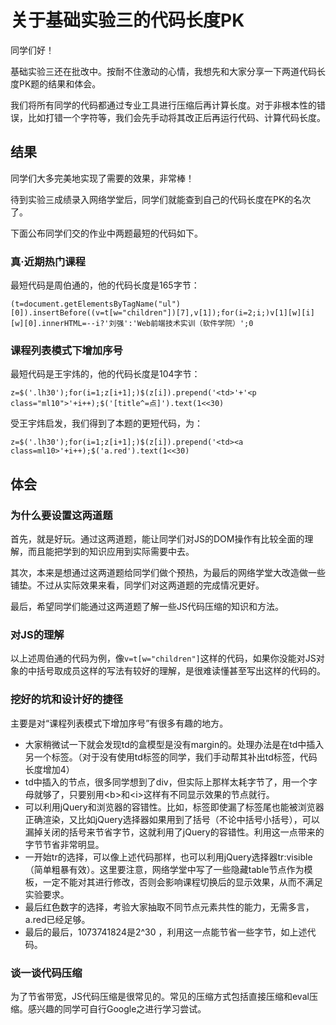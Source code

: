 # 关于基础实验三的代码长度PK
同学们好！

基础实验三还在批改中。按耐不住激动的心情，我想先和大家分享一下两道代码长度PK题的结果和体会。

我们将所有同学的代码都通过专业工具进行压缩后再计算长度。对于非根本性的错误，比如打错一个字符等，我们会先手动将其改正后再运行代码、计算代码长度。

## 结果
同学们大多完美地实现了需要的效果，非常棒！

待到实验三成绩录入网络学堂后，同学们就能查到自己的代码长度在PK的名次了。

下面公布同学们交的作业中两题最短的代码如下。
### 真·近期热门课程
最短代码是周伯通的，他的代码长度是165字节：
```
(t=document.getElementsByTagName("ul")[0]).insertBefore((v=t[w="children"])[7],v[1]);for(i=2;i;)v[1][w][i][w][0].innerHTML=--i?'刘强':'Web前端技术实训（软件学院）';0
```
### 课程列表模式下增加序号
最短代码是王宇炜的，他的代码长度是104字节：
```
z=$('.lh30');for(i=1;z[i+1];)$(z[i]).prepend('<td>'+'<p class="ml10">'+i++);$('[title^=点]').text(1<<30)
```
受王宇炜启发，我们得到了本题的更短代码，为：
```
z=$('.lh30');for(i=1;z[i+1];)$(z[i]).prepend('<td><a class=ml10>'+i++);$('a.red').text(1<<30)
```

## 体会
### 为什么要设置这两道题
首先，就是好玩。通过这两道题，能让同学们对JS的DOM操作有比较全面的理解，而且能把学到的知识应用到实际需要中去。

其次，本来是想通过这两道题给同学们做个预热，为最后的网络学堂大改造做一些铺垫。不过从实际效果来看，同学们对这两道题的完成情况更好。

最后，希望同学们能通过这两道题了解一些JS代码压缩的知识和方法。
### 对JS的理解
以上述周伯通的代码为例，像`v=t[w="children"]`这样的代码，如果你没能对JS对象的中括号取成员这样的写法有较好的理解，是很难读懂甚至写出这样的代码的。
### 挖好的坑和设计好的捷径
主要是对“课程列表模式下增加序号”有很多有趣的地方。

* 大家稍微试一下就会发现td的盒模型是没有margin的。处理办法是在td中插入另一个标签。（对于没有使用td标签的同学，我们手动帮其补出td标签，代码长度增加4）
* td中插入的节点，很多同学想到了div，但实际上那样太耗字节了，用一个字母就够了，只要别用&lt;b>和&lt;i>这样有不同显示效果的节点就行。
* 可以利用jQuery和浏览器的容错性。比如，标签即使漏了标签尾也能被浏览器正确渲染，又比如jQuery选择器如果用到了括号（不论中括号小括号），可以漏掉关闭的括号来节省字节，这就利用了jQuery的容错性。利用这一点带来的字节节省非常明显。
* 一开始tr的选择，可以像上述代码那样，也可以利用jQuery选择器tr:visible（简单粗暴有效）。这里要注意，网络学堂中写了一些隐藏table节点作为模板，一定不能对其进行修改，否则会影响课程切换后的显示效果，从而不满足实验要求。
* 最后红色数字的选择，考验大家抽取不同节点元素共性的能力，无需多言，a.red已经足够。
* 最后的最后，1073741824是2^30 ，利用这一点能节省一些字节，如上述代码。

### 谈一谈代码压缩
为了节省带宽，JS代码压缩是很常见的。常见的压缩方式包括直接压缩和eval压缩。感兴趣的同学可自行Google之进行学习尝试。
